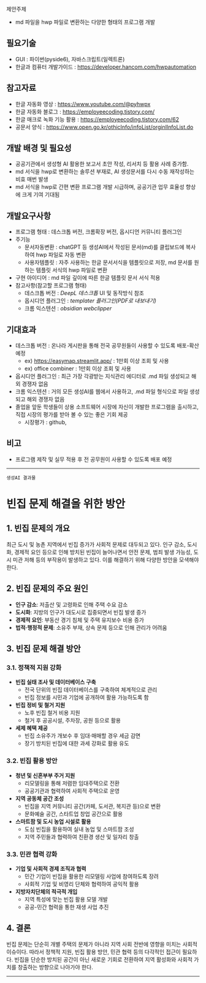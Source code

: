 제안주제
- md 파일을 hwp 파일로 변환하는 다양한 형태의 프로그램 개발

## 필요기술
- GUI : 파이썬(pyside6), 자바스크립트(일렉트론)
- 한글과 컴퓨터 개발가이드 : https://developer.hancom.com/hwpautomation

## 참고자료
- 한글 자동화 영상 : https://www.youtube.com/@pyhwpx
- 한글 자동화 블로그 : https://employeecoding.tistory.com/
- 한글 매크로 녹화 기능 활용 : https://employeecoding.tistory.com/62
- 공문서 양식 : https://www.open.go.kr/othicInfo/infoList/orginlInfoList.do

## 개발 배경 및 필요성
- 공공기관에서 생성형 AI 활용한 보고서 초안 작성, 리서치 등 활용 사례 증가함.
- md 서식을 hwp로 변환하는 솔루션 부재로, AI 생성문서를 다시 수동 재작성하는 비효 매번 발생
- md 서식을 hwp로 간편 변환 프로그램 개발 시급하며, 공공기관 업무 효율성 향상에 크게 기여 기대됨

## 개발요구사항
-  프로그램 형태 : 데스크톱 버전, 크롬확장 버전, 옵시디언 커뮤니티 플러그인
- 주기능  
	- 문서자동변환 : chatGPT 등 생성AI에서 작성된 문서(md)를 클립보드에 복사하여 hwp 파일로 자동 변환
	- 사용자템플릿 : 자주 사용하는 한글 문서서식을 템플릿으로 저장, md 문서를 원하는 템플릿 서식의 hwp 파일로 변환
- 구현 아이디어 : md 파일 깊이에 따른 한글 템플릿 문서 서식 적용
- 참고사항(참고할 프로그램 형태)
	- 데스크톱 버전 :  *DeepL 데스크톱* UI 및 동작방식 참조
	- 옵시디언 플러그인 :  *templater 플러그인(PDF로 내보내기)*
	- 크롬 익스텐션 :  *obsidian webclipper*
	
## 기대효과
- 데스크톱 버전 : 온나라 게시판을 통해 전국 공무원들이 사용할 수 있도록 배포-확산 예정 
	- ex) https://easymap.streamlit.app/ : 1만회 이상 조회 및 사용
	- ex) office combiner : 1만회 이상 조회 및 사용
- 옵시디언 플러그인 : 최근 가장 각광받는 지식관리 에디터로 .md 파일 생성되고 해외 경쟁자 없음
- 크롬 익스텐션 : 거의 모든 생성AI를 웹에서 사용하고, .md 파일 형식으로 파일 생성되고 해외 경쟁자 없음
- 졸업을 앞둔 학생들이 상용 소프트웨어 시장에 자신이 개발한 프로그램을 출시하고, 직접 시장의 평가를 받아 볼 수 있는 좋은 기회 제공
	- 시장평가 : github, 

## 비고
- 프로그램 제작 및 실무 적용 후 전 공무원이 사용할 수 있도록 배포 예정


---

`생성AI 결과물`

# 빈집 문제 해결을 위한 방안

## 1. 빈집 문제의 개요
최근 도시 및 농촌 지역에서 빈집 증가가 사회적 문제로 대두되고 있다. 인구 감소, 도시화, 경제적 요인 등으로 인해 방치된 빈집이 늘어나면서 안전 문제, 범죄 발생 가능성, 도시 미관 저해 등의 부작용이 발생하고 있다. 이를 해결하기 위해 다양한 방안을 모색해야 한다.

## 2. 빈집 문제의 주요 원인
- **인구 감소**: 저출산 및 고령화로 인해 주택 수요 감소
- **도시화**: 지방의 인구가 대도시로 집중되면서 빈집 발생 증가
- **경제적 요인**: 부동산 경기 침체 및 주택 유지보수 비용 증가
- **법적·행정적 문제**: 소유주 부재, 상속 문제 등으로 인해 관리가 어려움

## 3. 빈집 문제 해결 방안
### 3.1. 정책적 지원 강화
- **빈집 실태 조사 및 데이터베이스 구축**
  - 전국 단위의 빈집 데이터베이스를 구축하여 체계적으로 관리
  - 빈집 정보를 시민과 기업에 공개하여 활용 가능하도록 함
- **빈집 정비 및 철거 지원**
  - 노후 빈집 철거 비용 지원
  - 철거 후 공공시설, 주차장, 공원 등으로 활용
- **세제 혜택 제공**
  - 빈집 소유주가 개보수 후 임대·매매할 경우 세금 감면
  - 장기 방치된 빈집에 대한 과세 강화로 활용 유도

### 3.2. 빈집 활용 방안
- **청년 및 신혼부부 주거 지원**
  - 리모델링을 통해 저렴한 임대주택으로 전환
  - 공공기관과 협력하여 사회적 주택으로 운영
- **지역 공동체 공간 조성**
  - 빈집을 지역 커뮤니티 공간(카페, 도서관, 복지관 등)으로 변환
  - 문화예술 공간, 스타트업 창업 공간으로 활용
- **스마트팜 및 도시 농업 시설로 활용**
  - 도심 빈집을 활용하여 실내 농업 및 스마트팜 조성
  - 지역 주민들과 협력하여 친환경 생산 및 일자리 창출

### 3.3. 민관 협력 강화
- **기업 및 사회적 경제 조직과 협력**
  - 민간 기업이 빈집을 활용한 리모델링 사업에 참여하도록 장려
  - 사회적 기업 및 비영리 단체와 협력하여 공익적 활용
- **지방자치단체의 적극적 개입**
  - 지역 특성에 맞는 빈집 활용 모델 개발
  - 공공-민간 협력을 통한 재생 사업 추진

## 4. 결론
빈집 문제는 단순히 개별 주택의 문제가 아니라 지역 사회 전반에 영향을 미치는 사회적 이슈이다. 따라서 정책적 지원, 빈집 활용 방안, 민관 협력 등의 다각적인 접근이 필요하다. 빈집을 단순한 방치된 공간이 아닌 새로운 기회로 전환하여 지역 활성화와 사회적 가치를 창출하는 방향으로 나아가야 한다.

---
